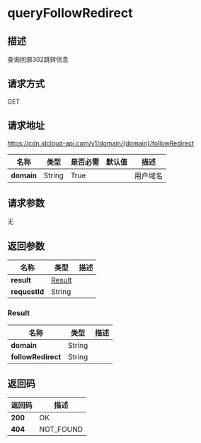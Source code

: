 # queryFollowRedirect


## 描述
查询回源302跳转信息

## 请求方式
GET

## 请求地址
https://cdn.jdcloud-api.com/v1/domain/{domain}/followRedirect

|名称|类型|是否必需|默认值|描述|
|---|---|---|---|---|
|**domain**|String|True| |用户域名|

## 请求参数
无


## 返回参数
|名称|类型|描述|
|---|---|---|
|**result**|[Result](#result)| |
|**requestId**|String| |

### <div id="Result">Result</div>
|名称|类型|描述|
|---|---|---|
|**domain**|String| |
|**followRedirect**|String| |

## 返回码
|返回码|描述|
|---|---|
|**200**|OK|
|**404**|NOT_FOUND|
